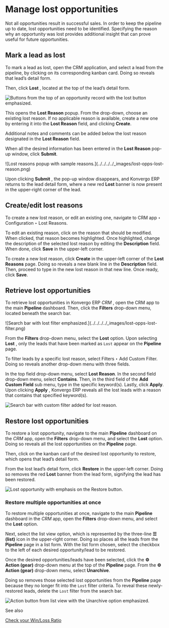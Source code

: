 # Manage lost opportunities

Not all opportunities result in successful sales. In order to keep the
pipeline up to date, lost opportunities need to be identified. Specifying the
reason why an opportunity was lost provides additional insight that can prove
useful for future opportunities.

## Mark a lead as lost

To mark a lead as lost, open the CRM application, and select a lead from the
pipeline, by clicking on its corresponding kanban card. Doing so reveals that
lead’s detail form.

Then, click **Lost** , located at the top of the lead’s detail form.

![Buttons from the top of an opportunity record with the lost button
emphasized.](../../../../_images/lost-opps-lost-button.png)

This opens the **Lost Reason** popup. From the drop-down, choose an existing
lost reason. If no applicable reason is available, create a new one by
entering it into the **Lost Reason** field, and clicking **Create**.

Additional notes and comments can be added below the lost reason designated in
the **Lost Reason** field.

When all the desired information has been entered in the **Lost Reason** pop-
up window, click **Submit**.

![Lost reasons popup with sample reasons.](../../../../_images/lost-opps-lost-
reason.png)

Upon clicking **Submit** , the pop-up window disappears, and Konvergo ERP returns to
the lead detail form, where a new red **Lost** banner is now present in the
upper-right corner of the lead.

## Create/edit lost reasons

To create a new lost reason, or edit an existing one, navigate to CRM app ‣
Configuration ‣ Lost Reasons.

To edit an existing reason, click on the reason that should be modified. When
clicked, that reason becomes highlighted. Once highlighted, change the
description of the selected lost reason by editing the **Description** field.
When done, click **Save** in the upper-left corner.

To create a new lost reason, click **Create** in the upper-left corner of the
**Lost Reasons** page. Doing so reveals a new blank line in the
**Description** field. Then, proceed to type in the new lost reason in that
new line. Once ready, click **Save**.

## Retrieve lost opportunities

To retrieve lost opportunities in Konvergo ERP _CRM_ , open the CRM app to the main
**Pipeline** dashboard. Then, click the **Filters** drop-down menu, located
beneath the search bar.

![Search bar with lost filter emphasized.](../../../../_images/lost-opps-lost-
filter.png)

From the **Filters** drop-down menu, select the **Lost** option. Upon
selecting **Lost** , only the leads that have been marked as `Lost` appear on
the **Pipeline** page.

To filter leads by a specific lost reason, select Filters ‣ Add Custom Filter.
Doing so reveals another drop-down menu with three fields.

In the top field drop-down menu, select **Lost Reason**. In the second field
drop-down menu, select **Contains**. Then, in the third field of the **Add
Custom Field** sub menu, type in the specific keyword(s). Lastly, click
**Apply**. Upon clicking **Apply** , Konvergo ERP reveals all the lost leads with a
reason that contains that specified keyword(s).

![Search bar with custom filter added for lost
reason.](../../../../_images/lost-opps-lost-custom-filter.png)

## Restore lost opportunities

To restore a lost opportunity, navigate to the main **Pipeline** dashboard on
the _CRM_ app, open the **Filters** drop-down menu, and select the **Lost**
option. Doing so reveals all the lost opportunities on the **Pipeline** page.

Then, click on the kanban card of the desired lost opportunity to restore,
which opens that lead’s detail form.

From the lost lead’s detail form, click **Restore** in the upper-left corner.
Doing so removes the red **Lost** banner from the lead form, signifying the
lead has been restored.

![Lost opportunity with emphasis on the Restore
button.](../../../../_images/lost-opps-restore.png)

### Restore multiple opportunities at once

To restore multiple opportunities at once, navigate to the main **Pipeline**
dashboard in the _CRM_ app, open the **Filters** drop-down menu, and select
the **Lost** option.

Next, select the list view option, which is represented by the three-line **☰
(list)** icon in the upper-right corner. Doing so places all the leads from
the **Pipeline** page in a list form. With the list form chosen, select the
checkbox to the left of each desired opportunity/lead to be restored.

Once the desired opportunities/leads have been selected, click the **⚙️ Action
(gear)** drop-down menu at the top of the **Pipeline** page. From the **⚙️
Action (gear)** drop-down menu, select **Unarchive**.

Doing so removes those selected lost opportunities from the **Pipeline** page
because they no longer fit into the `Lost` filter criteria. To reveal these
newly-restored leads, delete the `Lost` filter from the search bar.

![Action button from list view with the Unarchive option
emphasized.](../../../../_images/lost-opps-unarchive.png) <div class="alert alert-secondary">
<p class="alert-title">
See also</p><p><a href="../performance/win_loss">Check your Win/Loss Ratio</a></p>
</div>


